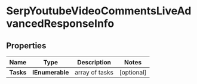 # SerpYoutubeVideoCommentsLiveAdvancedResponseInfo


## Properties

| Name | Type | Description | Notes |
|------------ | ------------- | ------------- | -------------|
**Tasks** | **IEnumerable<SerpYoutubeVideoCommentsLiveAdvancedTaskInfo>** | array of tasks |[optional]|